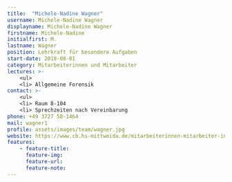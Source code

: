 ```yaml
---
title:  "Michele-Nadine Wagner"
username: Michele-Nadine Wagner
displayname: Michele-Nadine Wagner
firstname: Michele-Nadine
initialfirst: M.
lastname: Wagner
position: Lehrkraft für besondere Aufgaben
start-date: 2018-08-01
category: Mitarbeiterinnen und Mitarbeiter
lectures: >-
    <ul>
    <li> Allgemeine Forensik
contact: >-
    <ul>
    <li> Raum 8-104
    <li> Sprechzeiten nach Vereinbarung
phone: +49 3727 58-1464
mail: wagner1
profile: assets/images/team/wagner.jpg
website: https://www.cb.hs-mittweida.de/mitarbeiterinnen-mitarbeiter-in-ihren-fachgruppen/wagner-michele-nadine/
features:
    - feature-title: 
      feature-img: 
      feature-url: 
      feature-note: 
---
```

